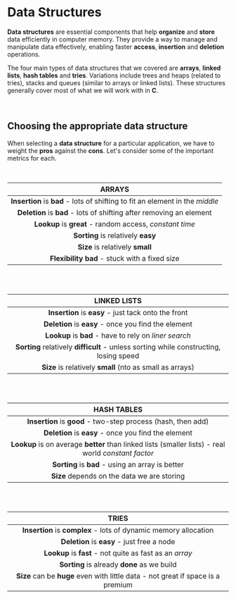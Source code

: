# Data Structures

**Data structures** are essential components that help **organize** and **store** data efficiently in computer memory. They provide a way to manage and manipulate data effectively, enabling faster **access**, **insertion** and **deletion** operations.

The four main types of data structures that we covered are **arrays**, **linked lists**, **hash tables** and **tries**. Variations include trees and heaps (related to tries), stacks and queues (similar to arrays or linked lists). These structures generally cover most of what we will work with in **C**.

<br>

## Choosing the appropriate data structure

When selecting a **data structure** for a particular application, we have to weight the **pros** against the **cons**. Let's consider some of the important metrics for each.

<br>

|ARRAYS|
|:-:|
|**Insertion** is **bad** - lots of shifting to fit an element in the *middle*|
|**Deletion** is **bad** - lots of shifting after removing an element|
|**Lookup** is **great** - random access, *constant time*|
|**Sorting** is relatively **easy**|
|**Size** is relatively **small**|
|**Flexibility** **bad** - stuck with a fixed size|

<br><br>

|LINKED LISTS|
|:-:|
|**Insertion** is **easy** - just tack onto the front|
|**Deletion** is **easy** - once you find the element|
|**Lookup** is **bad** - have to rely on *liner search*|
|**Sorting** relatively **difficult** - unless sorting while constructing, losing speed|
|**Size** is relatively **small** (nto as small as arrays)|

<br><br>

|HASH TABLES|
|:-:|
|**Insertion** is **good** - two-step process (hash, then add)|
|**Deletion** is **easy** - once you find the element|
|**Lookup** is on average **better** than linked lists (smaller lists) - real world *constant factor*|
|**Sorting** is **bad** - using an array is better|
|**Size** depends on the data we are storing|

<br><br>

|TRIES|
|:-:|
|**Insertion** is **complex** - lots of dynamic memory allocation|
|**Deletion** is **easy** - just free a node|
|**Lookup** is **fast** - not quite as fast as an *array*|
|**Sorting** is already **done** as we build|
|**Size** can be **huge** even with little data - not great if space is a premium|
